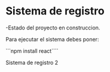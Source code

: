 <h1> Sistema de registro </h1>

-Estado del proyecto en construccion.

Para ejecutar el sistema debes poner:

```npm install react````

Sistema de registro 2

